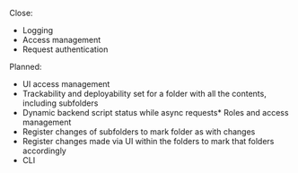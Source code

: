 Close: 
* Logging
* Access management
* Request authentication


Planned:
* UI access management
* Trackability and deployability set for a folder with all the contents, including subfolders
* Dynamic backend script status while async requests* Roles and access management
* Register changes of subfolders to mark folder as with changes
* Register changes made via UI within the folders to mark that folders accordingly
* CLI